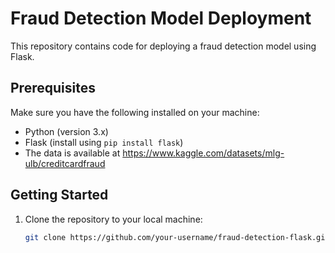 # Fraud Detection Model Deployment

This repository contains code for deploying a fraud detection model using Flask.

## Prerequisites

Make sure you have the following installed on your machine:

- Python (version 3.x)
- Flask (install using `pip install flask`)
- The data is available at https://www.kaggle.com/datasets/mlg-ulb/creditcardfraud

## Getting Started

1. Clone the repository to your local machine:

   ```bash
   git clone https://github.com/your-username/fraud-detection-flask.git
